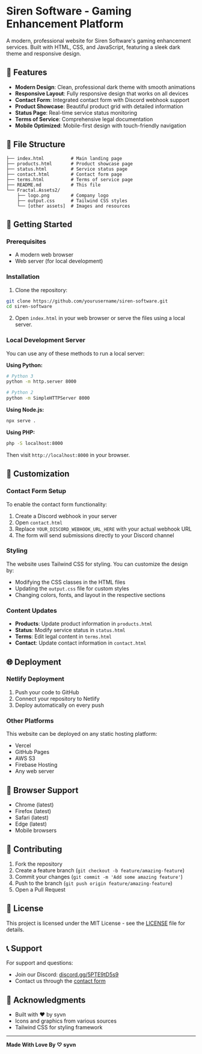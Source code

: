 # Siren Software - Gaming Enhancement Platform

A modern, professional website for Siren Software's gaming enhancement services. Built with HTML, CSS, and JavaScript, featuring a sleek dark theme and responsive design.

## 🌟 Features

- **Modern Design**: Clean, professional dark theme with smooth animations
- **Responsive Layout**: Fully responsive design that works on all devices
- **Contact Form**: Integrated contact form with Discord webhook support
- **Product Showcase**: Beautiful product grid with detailed information
- **Status Page**: Real-time service status monitoring
- **Terms of Service**: Comprehensive legal documentation
- **Mobile Optimized**: Mobile-first design with touch-friendly navigation

## 📁 File Structure

```
├── index.html          # Main landing page
├── products.html       # Product showcase page
├── status.html         # Service status page
├── contact.html        # Contact form page
├── terms.html          # Terms of service page
├── README.md           # This file
└── Fractal.Assets2/
    ├── logo.png        # Company logo
    ├── output.css      # Tailwind CSS styles
    └── [other assets]  # Images and resources
```

## 🚀 Getting Started

### Prerequisites

- A modern web browser
- Web server (for local development)

### Installation

1. Clone the repository:
```bash
git clone https://github.com/yourusername/siren-software.git
cd siren-software
```

2. Open `index.html` in your web browser or serve the files using a local server.

### Local Development Server

You can use any of these methods to run a local server:

**Using Python:**
```bash
# Python 3
python -m http.server 8000

# Python 2
python -m SimpleHTTPServer 8000
```

**Using Node.js:**
```bash
npx serve .
```

**Using PHP:**
```bash
php -S localhost:8000
```

Then visit `http://localhost:8000` in your browser.

## 🎨 Customization

### Contact Form Setup

To enable the contact form functionality:

1. Create a Discord webhook in your server
2. Open `contact.html`
3. Replace `YOUR_DISCORD_WEBHOOK_URL_HERE` with your actual webhook URL
4. The form will send submissions directly to your Discord channel

### Styling

The website uses Tailwind CSS for styling. You can customize the design by:

- Modifying the CSS classes in the HTML files
- Updating the `output.css` file for custom styles
- Changing colors, fonts, and layout in the respective sections

### Content Updates

- **Products**: Update product information in `products.html`
- **Status**: Modify service status in `status.html`
- **Terms**: Edit legal content in `terms.html`
- **Contact**: Update contact information in `contact.html`

## 🌐 Deployment

### Netlify Deployment

1. Push your code to GitHub
2. Connect your repository to Netlify
3. Deploy automatically on every push

### Other Platforms

This website can be deployed on any static hosting platform:
- Vercel
- GitHub Pages
- AWS S3
- Firebase Hosting
- Any web server

## 📱 Browser Support

- Chrome (latest)
- Firefox (latest)
- Safari (latest)
- Edge (latest)
- Mobile browsers

## 🤝 Contributing

1. Fork the repository
2. Create a feature branch (`git checkout -b feature/amazing-feature`)
3. Commit your changes (`git commit -m 'Add some amazing feature'`)
4. Push to the branch (`git push origin feature/amazing-feature`)
5. Open a Pull Request

## 📄 License

This project is licensed under the MIT License - see the [LICENSE](LICENSE) file for details.

## 📞 Support

For support and questions:
- Join our Discord: [discord.gg/5PTE9tD5s9](https://discord.gg/5PTE9tD5s9)
- Contact us through the [contact form](contact.html)

## 🙏 Acknowledgments

- Built with ❤️ by syvn
- Icons and graphics from various sources
- Tailwind CSS for styling framework

---

**Made With Love By ♡ syvn** 